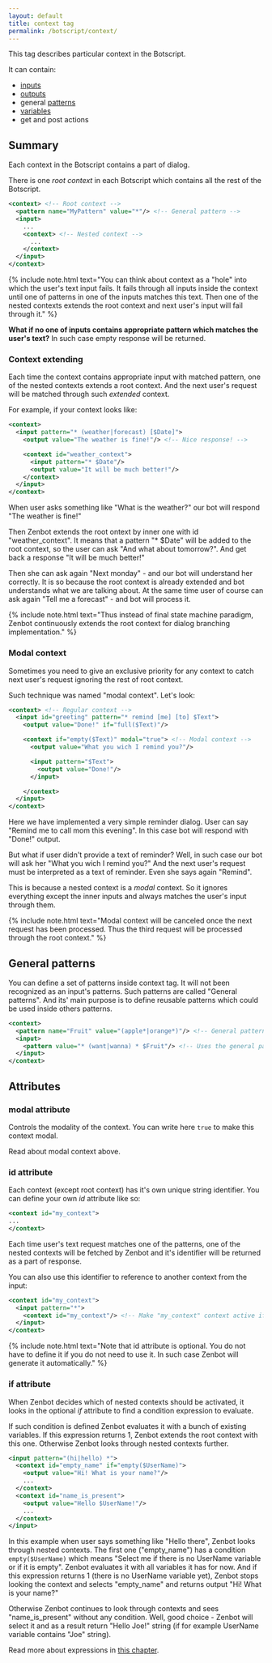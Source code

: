 ```yaml
---
layout: default
title: context tag
permalink: /botscript/context/
---
```


This tag describes particular context in the Botscript.

It can contain:

- [inputs](/botscript/input/)
- [outputs](/botscript/output/)
- general [patterns](/botscript/pattern/)
- [variables](/botscript/var/)
- get and post actions

## Summary
Each context in the Botscript contains a part of dialog.

There is one _root context_ in each Botscript which contains all the rest of the Botscript.

```xml
<context> <!-- Root context -->
  <pattern name="MyPattern" value="*"/> <!-- General pattern -->
  <input>
    ...
    <context> <!-- Nested context -->
      ...
    </context>
  </input>
</context>
```

{% include note.html text="You can think about context as a \"hole\" into which the user's text input fails.
It fails through all inputs inside the context until one of patterns in one of the inputs matches this text.
Then one of the nested contexts extends the root context and next user's input will fail through it." %}

**What if no one of inputs contains appropriate pattern which matches the user\'s text?**
In such case empty response will be returned.

### Context extending
Each time the context contains appropriate input with matched pattern, one of the nested contexts extends a root context.
And the next user\'s request will be matched through such _extended_ context.

For example, if your context looks like:

```xml
<context>
  <input pattern="* (weather|forecast) [$Date]">
    <output value="The weather is fine!"/> <!-- Nice response! -->

    <context id="weather_context">
      <input pattern="* $Date"/>
      <output value="It will be much better!"/>
    </context>
  </input>
</context>
```

When user asks something like "What is the weather?" our bot will respond "The weather is fine!"

Then Zenbot extends the root ontext by inner one with id "weather_context".
It means that a pattern "* $Date" will be added to the root context, so the user can ask "And what about tomorrow?".
And get back a response "It will be much better!"

Then she can ask again "Next monday" - and our bot will understand her correctly.
It is so because the root context is already extended and bot understands what we are talking about.
At the same time user of course can ask again "Tell me a forecast" - and bot will process it.

{% include note.html text="Thus instead of final state machine paradigm, Zenbot continuously extends the root context for dialog branching implementation." %}

### Modal context
Sometimes you need to give an exclusive priority for any context to catch next user\'s request ignoring the rest of root context.

Such technique was named "modal context". Let\'s look:

```xml
<context> <!-- Regular context -->
  <input id="greeting" pattern="* remind [me] [to] $Text">
    <output value="Done!" if="full($Text)"/>

    <context if="empty($Text)" modal="true"> <!-- Modal context -->
      <output value="What you wich I remind you?"/>

      <input pattern="$Text">
        <output value="Done!"/>
      </input>

    </context>
  </input>
</context>
```

Here we have implemented a very simple reminder dialog. User can say "Remind me to call mom this evening".
In this case bot will respond with "Done!" output.

But what if user didn\'t provide a text of reminder?
Well, in such case our bot will ask her "What you wich I remind you?"
And the next user\'s request must be interpreted as a text of reminder. Even she says again "Remind".

This is because a nested context is a _modal_ context.
So it ignores everything except the inner inputs and always matches the user\'s input through them.

{% include note.html text="Modal context will be canceled once the next request has been processed.
Thus the third request will be processed through the root context." %}

## General patterns
You can define a set of patterns inside context tag. It will not been recognized as an input\'s patterns.
Such patterns are called "General patterns". And its\' main purpose is to define reusable patterns which could be used inside others patterns.

```xml
<context>
  <pattern name="Fruit" value="(apple*|orange*)"/> <!-- General pattern -->
  <input>
    <pattern value="* (want|wanna) * $Fruit"/> <!-- Uses the general pattern -->
  </input>
</context>
```

## Attributes

### **modal** attribute
Controls the modality of the context. You can write here `true` to make this context modal.

Read about modal context above.

### **id** attribute
Each context (except root context) has it\'s own unique string identifier.
You can define your own _id_ attribute like so:

```xml
<context id="my_context">
...
</context>
```

Each time user\'s text request matches one of the patterns, one of the nested contexts will be fetched by Zenbot and it\'s identifier will be returned as a part of response.

You can also use this identifier to reference to another context from the input:

```xml
<context id="my_context">
  <input pattern="*">
    <context id="my_context"/> <!-- Make "my_context" context active if this input matches user's input -->
  </input>
</context>
```

{% include note.html text="Note that id attribute is optional.
You do not have to define it if you do not need to use it. In such case Zenbot will generate it automatically." %}

### **if** attribute
When Zenbot decides which of nested contexts should be activated, it looks in the optional _if_ attribute to find a condition expression to evaluate.

If such condition is defined Zenbot evaluates it with a bunch of existing variables.
If this expression returns 1, Zenbot extends the root context with this one.
Otherwise Zenbot looks through nested contexts further.

```xml
<input pattern="(hi|hello) *">
  <context id="empty_name" if="empty($UserName)">
    <output value="Hi! What is your name?"/>
    ...
  </context>
  <context id="name_is_present">
    <output value="Hello $UserName!"/>
    ...
  </context>
</input>
```

In this example when user says something like "Hello there", Zenbot looks through nested contexts.
The first one ("empty_name") has a condition `empty($UserName)` which means "Select me if there is no UserName variable or if it is empty".
Zenbot evaluates it with all variables it has for now. And if this expression returns 1 (there is no UserName variable yet),
Zenbot stops looking the context and selects "empty_name" and returns output "Hi! What is your name?"

Otherwise Zenbot continues to look through contexts and sees "name_is_present" without any condition.
Well, good choice - Zenbot will select it and as a result return "Hello Joe!" string (if for example UserName variable contains "Joe" string).

Read more about expressions in [this chapter](/expressions/).